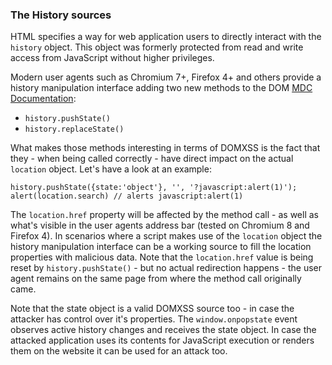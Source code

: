 ### The History sources ###

HTML specifies a way for web application users to directly interact with the `history` object. This object was formerly protected from read and write access from JavaScript without higher privileges.

Modern user agents such as Chromium 7+, Firefox 4+ and others provide a history manipulation interface adding two new methods to the DOM [MDC Documentation](https://developer.mozilla.org/en/DOM/Manipulating_the_browser_history):

  * `history.pushState()`
  * `history.replaceState()`

What makes those methods interesting in terms of DOMXSS is the fact that they - when being called correctly - have direct impact on the actual `location` object. Let's have a look at an example:

```
history.pushState({state:'object'}, '', '?javascript:alert(1)');
alert(location.search) // alerts javascript:alert(1)
```

The `location.href` property will be affected by the method call - as well as what's visible in the user agents address bar (tested on Chromium 8 and Firefox 4). In scenarios where a script makes use of the `location` object the history manipulation interface can be a working source to fill the location properties with malicious data. Note that the `location.href` value is being reset by `history.pushState()` - but no actual redirection happens - the user agent remains on the same page from where the method call originally came.

Note that the state object is a valid DOMXSS source too - in case the attacker has control over it's properties. The `window.onpopstate` event observes active history changes and receives the state object. In case the attacked application uses its contents for JavaScript execution or renders them on the website it can be used for an attack too.